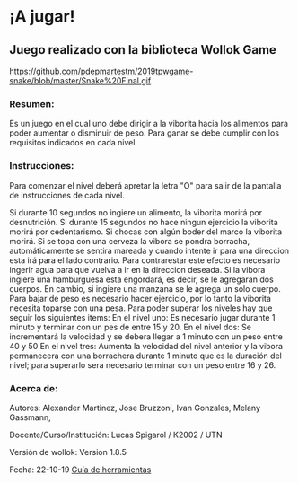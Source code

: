 # ¡A jugar! 

## Juego realizado con la biblioteca Wollok Game
https://github.com/pdepmartestm/2019tpwgame-snake/blob/master/Snake%20Final.gif



### Resumen:
Es un juego en el cual uno debe dirigir a la viborita hacia los alimentos para poder aumentar o disminuir de peso. Para ganar se debe cumplir con los requisitos indicados en cada nivel. 

### Instrucciones:
Para comenzar el nivel deberá apretar la letra "O" para salir de la pantalla de instrucciones de cada nivel.

Si durante 10 segundos no ingiere un alimento, la viborita morirá por desnutrición.
Si durante 15 segundos no hace ningun ejercicio la viborita morirá por cedentarismo.
Si chocas con algún boder del marco la viborita morirá.
Si se topa con una cerveza la vibora se pondra borracha, automáticamente se sentira mareada y cuando intente ir para una direccion esta irá para el lado contrario. Para contrarestar este efecto es necesario ingerir agua para que vuelva a ir en la direccion deseada.
Si la vibora ingiere una hamburguesa esta engordará, es decir, se le agregaran dos cuerpos. En cambio, si ingiere una manzana se le agrega un solo cuerpo. Para bajar de peso es necesario hacer ejercicio, por lo tanto la viborita necesita toparse con una pesa.
Para poder superar los niveles hay que seguir los siguientes items:
En el nivel uno:
Es necesario jugar durante 1 minuto y terminar con un pes de entre 15 y 20.
En el nivel dos:
Se incrementará la velocidad y se debera llegar a 1 minuto con un peso entre 40 y 50
En el nivel tres:
Aumenta la velocidad del nivel anterior y la vibora permanecera con una borrachera durante 1 minuto que es la duración del nivel; para superarlo sera necesario terminar con un peso entre 16 y 26.

### Acerca de:

Autores:
Alexander Martinez, 
Jose Bruzzoni,
Ivan Gonzales,
Melany Gassmann,

Docente/Curso/Institución:
Lucas Spigarol / K2002 / UTN

Versión de wollok:
Version 1.8.5

Fecha:
22-10-19
[Guía de herramientas](https://www.wollok.org/documentacion/conceptos/)

